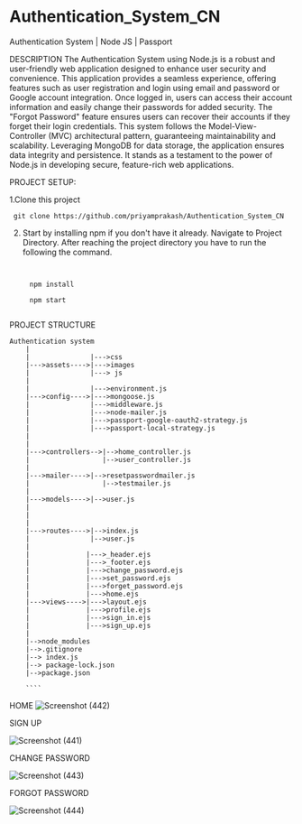 # Authentication_System_CN
Authentication System | Node JS | Passport

DESCRIPTION
The Authentication System using Node.js is a robust and user-friendly web application designed to enhance user security and convenience. This application provides a seamless experience, offering features such as user registration and login using email and password or Google account integration. Once logged in, users can access their account information and easily change their passwords for added security. The "Forgot Password" feature ensures users can recover their accounts if they forget their login credentials. This system follows the Model-View-Controller (MVC) architectural pattern, guaranteeing maintainability and scalability. Leveraging MongoDB for data storage, the application ensures data integrity and persistence. It stands as a testament to the power of Node.js in developing secure, feature-rich web applications.

PROJECT SETUP:

1.Clone this project
     
    
     git clone https://github.com/priyamprakash/Authentication_System_CN
     

2. Start by installing npm if you don't have it already.
Navigate to Project Directory.
After reaching the project directory you have to run the following the command.

```
     
     
     npm install 
     
     npm start 
     
```

     
PROJECT STRUCTURE
```
Authentication system
    |
    |               |--->css
    |--->assets---->|--->images
    |               |---> js
    |
    |               |--->environment.js
    |--->config---->|--->mongoose.js
    |               |--->middleware.js
    |               |--->node-mailer.js
    |               |--->passport-google-oauth2-strategy.js
    |               |--->passport-local-strategy.js
    |
    |                  
    |--->controllers-->|-->home_controller.js
    |                  |-->user_controller.js
    |
    |--->mailer---->|-->resetpasswordmailer.js
    |                  |-->testmailer.js
    |               
    |--->models---->|-->user.js
    |
    |              
    |               
    |--->routes---->|-->index.js
    |               |-->user.js
    |
    |              |--->_header.ejs
    |              |--->_footer.ejs
    |              |--->change_password.ejs
    |              |--->set_password.ejs
    |              |--->forget_password.ejs
    |              |--->home.ejs
    |--->views---->|--->layout.ejs
    |              |--->profile.ejs
    |              |--->sign_in.ejs
    |              |--->sign_up.ejs
    |
    |-->node_modules
    |-->.gitignore
    |--> index.js
    |--> package-lock.json
    |-->package.json
    
    ````

```

     
     
HOME
![Screenshot (442)](https://github.com/priyamprakash/Authentication_System_CN/assets/65361533/17ef9e99-3bd2-41e7-92bc-f3f433899401)

SIGN UP 

![Screenshot (441)](https://github.com/priyamprakash/Authentication_System_CN/assets/65361533/8204f160-f48a-4f47-b486-7900ac074d63)

CHANGE PASSWORD

![Screenshot (443)](https://github.com/priyamprakash/Authentication_System_CN/assets/65361533/2b84d8f0-eadc-4a9a-b41a-3114d6868626)

FORGOT PASSWORD

![Screenshot (444)](https://github.com/priyamprakash/Authentication_System_CN/assets/65361533/5893fcd1-034d-475a-829e-fcab2f09c8b5)
